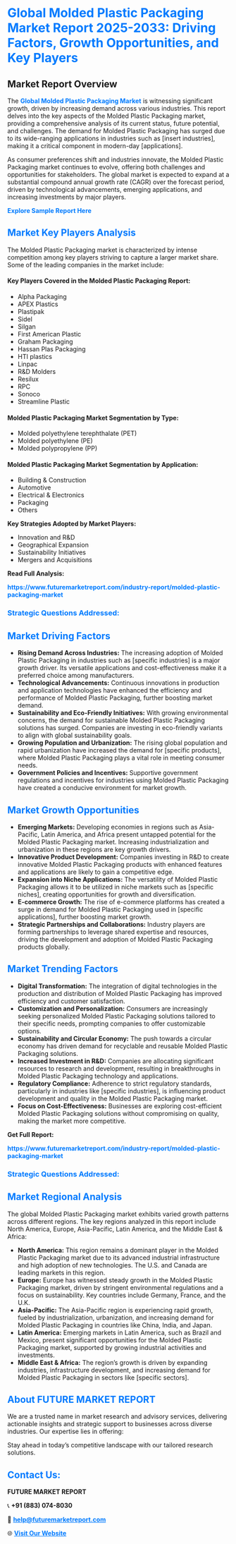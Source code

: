 <h1 style="color: #007BFF;">Global Molded Plastic Packaging Market Report 2025-2033: Driving Factors, Growth Opportunities, and Key Players</h1>

<section id="overview">
<h2>Market Report Overview</h2>
<p>The <a href="https://www.futuremarketreport.com/industry-report/molded-plastic-packaging-market" style="color: #007BFF; text-decoration: none;"><strong>Global Molded Plastic Packaging Market</strong></a> is witnessing significant growth, driven by increasing demand across various industries. This report delves into the key aspects of the Molded Plastic Packaging market, providing a comprehensive analysis of its current status, future potential, and challenges. The demand for Molded Plastic Packaging has surged due to its wide-ranging applications in industries such as [insert industries], making it a critical component in modern-day [applications].</p>
<p>As consumer preferences shift and industries innovate, the Molded Plastic Packaging market continues to evolve, offering both challenges and opportunities for stakeholders. The global market is expected to expand at a substantial compound annual growth rate (CAGR) over the forecast period, driven by technological advancements, emerging applications, and increasing investments by major players.</p>
</section>

<section id="overview">
<p><a href="https://www.futuremarketreport.com/request-sample/reportId=104607" style="color: #007BFF; text-decoration: none;"><strong>Explore Sample Report Here</strong></a></p>
</section>

<section id="key-players">
<h2 style="color: #007BFF;">Market Key Players Analysis</h2>
<p>The Molded Plastic Packaging market is characterized by intense competition among key players striving to capture a larger market share. Some of the leading companies in the market include:</p>
<h4>Key Players Covered in the Molded Plastic Packaging Report:</h4>
<ul><li>Alpha Packaging</li><li>APEX Plastics</li><li>Plastipak</li><li>Sidel</li><li>Silgan</li><li>First American Plastic</li><li>Graham Packaging</li><li>Hassan Plas Packaging</li><li>HTI plastics</li><li>Linpac</li><li>R&amp;D Molders</li><li>Resilux</li><li>RPC</li><li>Sonoco</li><li>Streamline Plastic</li></ul>
<h4>Molded Plastic Packaging Market Segmentation by Type:</h4>
<ul><li>Molded polyethylene terephthalate (PET)</li><li>Molded polyethylene (PE)</li><li>Molded polypropylene (PP)</li></ul>

<h4>Molded Plastic Packaging Market Segmentation by Application:</h4>
<ul><li>Building &amp; Construction</li><li>Automotive</li><li>Electrical &amp; Electronics</li><li>Packaging</li><li>Others</li></ul>
<p><strong>Key Strategies Adopted by Market Players:</strong></p>
<ul>
<li>Innovation and R&D</li>
<li>Geographical Expansion</li>
<li>Sustainability Initiatives</li>
<li>Mergers and Acquisitions</li>
</ul>
</section>

<section>
<p><strong>Read Full Analysis: </strong></p><a href="https://www.futuremarketreport.com/industry-report/molded-plastic-packaging-market" style="color: #007BFF; text-decoration: none;"><strong>https://www.futuremarketreport.com/industry-report/molded-plastic-packaging-market</strong></a>
<h3 style="color: #007BFF;">Strategic Questions Addressed:</h3>
</section>

<section id="driving-factors">
<h2 style="color: #007BFF;">Market Driving Factors</h2>
<ul>
<li><strong>Rising Demand Across Industries:</strong> The increasing adoption of Molded Plastic Packaging in industries such as [specific industries] is a major growth driver. Its versatile applications and cost-effectiveness make it a preferred choice among manufacturers.</li>
<li><strong>Technological Advancements:</strong> Continuous innovations in production and application technologies have enhanced the efficiency and performance of Molded Plastic Packaging, further boosting market demand.</li>
<li><strong>Sustainability and Eco-Friendly Initiatives:</strong> With growing environmental concerns, the demand for sustainable Molded Plastic Packaging solutions has surged. Companies are investing in eco-friendly variants to align with global sustainability goals.</li>
<li><strong>Growing Population and Urbanization:</strong> The rising global population and rapid urbanization have increased the demand for [specific products], where Molded Plastic Packaging plays a vital role in meeting consumer needs.</li>
<li><strong>Government Policies and Incentives:</strong> Supportive government regulations and incentives for industries using Molded Plastic Packaging have created a conducive environment for market growth.</li>
</ul>
</section>

<section id="growth-opportunities">
<h2 style="color: #007BFF;">Market Growth Opportunities</h2>
<ul>
<li><strong>Emerging Markets:</strong> Developing economies in regions such as Asia-Pacific, Latin America, and Africa present untapped potential for the Molded Plastic Packaging market. Increasing industrialization and urbanization in these regions are key growth drivers.</li>
<li><strong>Innovative Product Development:</strong> Companies investing in R&D to create innovative Molded Plastic Packaging products with enhanced features and applications are likely to gain a competitive edge.</li>
<li><strong>Expansion into Niche Applications:</strong> The versatility of Molded Plastic Packaging allows it to be utilized in niche markets such as [specific niches], creating opportunities for growth and diversification.</li>
<li><strong>E-commerce Growth:</strong> The rise of e-commerce platforms has created a surge in demand for Molded Plastic Packaging used in [specific applications], further boosting market growth.</li>
<li><strong>Strategic Partnerships and Collaborations:</strong> Industry players are forming partnerships to leverage shared expertise and resources, driving the development and adoption of Molded Plastic Packaging products globally.</li>
</ul>
</section>

<section id="trending-factors">
<h2 style="color: #007BFF;">Market Trending Factors</h2>
<ul>
<li><strong>Digital Transformation:</strong> The integration of digital technologies in the production and distribution of Molded Plastic Packaging has improved efficiency and customer satisfaction.</li>
<li><strong>Customization and Personalization:</strong> Consumers are increasingly seeking personalized Molded Plastic Packaging solutions tailored to their specific needs, prompting companies to offer customizable options.</li>
<li><strong>Sustainability and Circular Economy:</strong> The push towards a circular economy has driven demand for recyclable and reusable Molded Plastic Packaging solutions.</li>
<li><strong>Increased Investment in R&D:</strong> Companies are allocating significant resources to research and development, resulting in breakthroughs in Molded Plastic Packaging technology and applications.</li>
<li><strong>Regulatory Compliance:</strong> Adherence to strict regulatory standards, particularly in industries like [specific industries], is influencing product development and quality in the Molded Plastic Packaging market.</li>
<li><strong>Focus on Cost-Effectiveness:</strong> Businesses are exploring cost-efficient Molded Plastic Packaging solutions without compromising on quality, making the market more competitive.</li>
</ul>
</section>

<section>
<p><strong>Get Full Report: </strong></p><a href="https://www.futuremarketreport.com/industry-report/molded-plastic-packaging-market" style="color: #007BFF; text-decoration: none;"><strong>https://www.futuremarketreport.com/industry-report/molded-plastic-packaging-market</strong></a>
<h3 style="color: #007BFF;">Strategic Questions Addressed:</h3>
</section>


<section id="regional-analysis">
<h2 style="color: #007BFF;">Market Regional Analysis</h2>
<p>The global Molded Plastic Packaging market exhibits varied growth patterns across different regions. The key regions analyzed in this report include North America, Europe, Asia-Pacific, Latin America, and the Middle East & Africa:</p>
<ul>
<li><strong>North America:</strong> This region remains a dominant player in the Molded Plastic Packaging market due to its advanced industrial infrastructure and high adoption of new technologies. The U.S. and Canada are leading markets in this region.</li>
<li><strong>Europe:</strong> Europe has witnessed steady growth in the Molded Plastic Packaging market, driven by stringent environmental regulations and a focus on sustainability. Key countries include Germany, France, and the U.K.</li>
<li><strong>Asia-Pacific:</strong> The Asia-Pacific region is experiencing rapid growth, fueled by industrialization, urbanization, and increasing demand for Molded Plastic Packaging in countries like China, India, and Japan.</li>
<li><strong>Latin America:</strong> Emerging markets in Latin America, such as Brazil and Mexico, present significant opportunities for the Molded Plastic Packaging market, supported by growing industrial activities and investments.</li>
<li><strong>Middle East & Africa:</strong> The region’s growth is driven by expanding industries, infrastructure development, and increasing demand for Molded Plastic Packaging in sectors like [specific sectors].</li>
</ul>
</section>

<footer>
<h2 style="color: #007BFF;">About FUTURE MARKET REPORT</h2>
<p>We are a trusted name in market research and advisory services, delivering actionable insights and strategic support to businesses across diverse industries. Our expertise lies in offering:</p>

<p>Stay ahead in today’s competitive landscape with our tailored research solutions.</p>

<h2 style="color: #007BFF;">Contact Us:</h2>
<p><strong>FUTURE MARKET REPORT</strong></p>
<p>📞 <strong>+91 (883) 074-8030</strong></p>
<p>📧 <strong><a href="mailto:help@futuremarketreport.com" style="color: #007BFF;">help@futuremarketreport.com</a></strong></p>
<p>🌐 <strong><a href="https://www.futuremarketreport.com/" style="color: #007BFF;">Visit Our Website</a></strong></p>
</footer>
